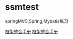 # ssmtest
springMVC,Spring,Mybatis练习

[框架整合手册](https://blog.pcgrw.com/43.html)
<a href="https://blog.pcgrw.com/43.html" target="_blank">框架整合手册</a>
